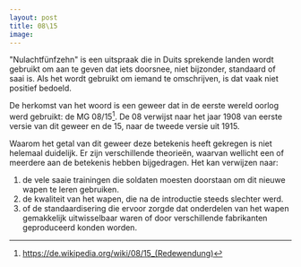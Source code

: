 ```yaml
---
layout: post
title: 08\15
image:
---
```


"Nulachtfünfzehn" is een uitspraak die in Duits sprekende landen wordt gebruikt om aan te geven dat iets doorsnee, niet bijzonder, standaard of saai is. Als het wordt gebruikt om iemand te omschrijven, is dat vaak niet positief bedoeld.

De herkomst van het woord is een geweer dat in de eerste wereld oorlog werd gebruikt: de MG 08/15[^1]. De 08 verwijst naar het jaar 1908 van eerste versie van dit geweer en de 15, naar de tweede versie uit 1915.

Waarom het getal van dit geweer deze betekenis heeft gekregen is niet helemaal duidelijk. Er zijn verschillende theorieën, waarvan wellicht een of meerdere aan de betekenis hebben bijgedragen. Het kan verwijzen naar:

1. de vele saaie trainingen die soldaten moesten doorstaan om dit nieuwe wapen te leren gebruiken.
2. de kwaliteit van het wapen, die na de introductie steeds slechter werd.
3. of de standaardisering die ervoor zorgde dat onderdelen van het wapen gemakkelijk uitwisselbaar waren of door verschillende fabrikanten geproduceerd konden worden.

[^1]: <https://de.wikipedia.org/wiki/08/15_(Redewendung)>
